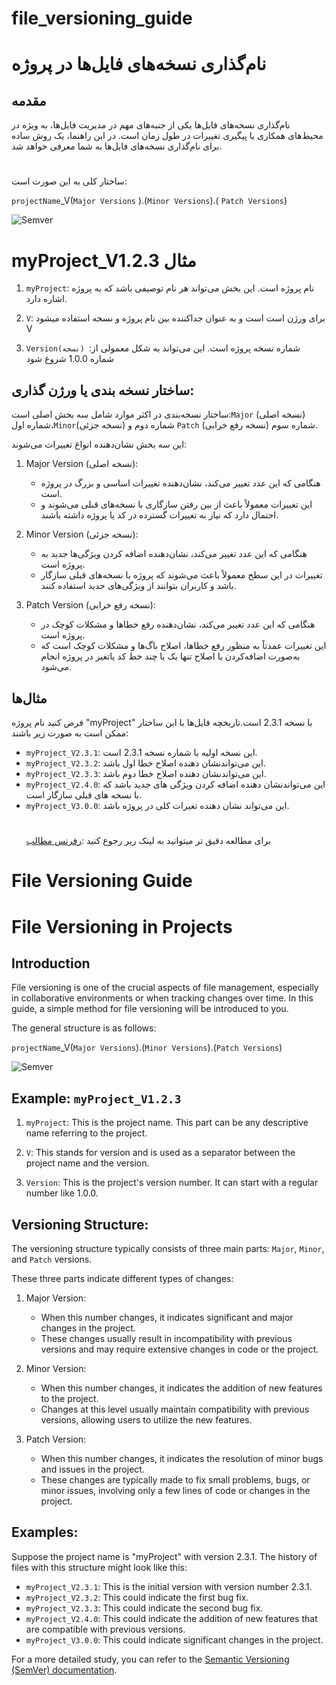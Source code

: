 # file_versioning_guide
# نام‌گذاری نسخه‌های فایل‌ها در پروژه

## مقدمه

نام‌گذاری نسخه‌های فایل‌ها یکی از جنبه‌های مهم در مدیریت فایل‌ها، به ویژه در محیط‌های همکاری یا پیگیری تغییرات در طول زمان است. در این راهنما، یک روش ساده برای نام‌گذاری نسخه‌های فایل‌ها به شما معرفی خواهد شد.
#   #
ساختار کلی به این صورت است:

`projectName`_V(`Major Versions` ).(`Minor Versions`).( `Patch Versions`)

![Semver](https://github.com/Mohamadkhosravi/file_versioning_guide/assets/94738811/e1bb260b-0f0c-40a5-9476-36950979490f)

#   #
#  myProject_V1.2.3  مثال

1. `myProject`: نام پروژه است. این بخش می‌تواند هر نام توصیفی باشد که به پروژه اشاره دارد.

2. `V`:  برای ورژن است است و به عنوان جدا‌کننده بین نام پروژه و نسخه استفاده میشود V

3. `Version(نسخه) `:شماره نسخه پروژه است. این می‌تواند به شکل معمولی از شماره‌  1.0.0 شروع شود 

## ساختار نسخه بندی یا ورژن گذاری:  

ساختار نسخه‌بندی در اکثر موارد شامل سه بخش اصلی است:`Major` (نسخه اصلی) شماره اول،` Minor `(نسخه جزئی) شماره دوم و `Patch` (نسخه رفع خرابی) شماره سوم.

این سه بخش نشان‌دهنده انواع تغییرات می‌شوند:

1. Major Version (نسخه اصلی):
   - هنگامی که این عدد تغییر می‌کند، نشان‌دهنده تغییرات اساسی و بزرگ در پروژه است.
   - این تغییرات معمولاً باعث از بین رفتن سازگاری با نسخه‌های قبلی می‌شوند و احتمال دارد که نیاز به تغییرات گسترده در کد یا پروژه  داشته باشند.

2. Minor Version (نسخه جزئی):
   - هنگامی که این عدد تغییر می‌کند، نشان‌دهنده اضافه کردن ویژگی‌ها جدید به پروژه است.
   - تغییرات در این سطح معمولاً باعث می‌شوند که پروژه با نسخه‌های قبلی سازگار باشد و کاربران بتوانند از ویژگی‌های جدید استفاده کنند.

3. Patch Version (نسخه رفع خرابی):
   - هنگامی که این عدد  تغییر می‌کند، نشان‌دهنده رفع خطاها و مشکلات کوچک در پروژه است.
   - این تغییرات عمدتاً به منظور رفع خطاها، اصلاح باگ‌ها و مشکلات کوچک است که به‌صورت اضافه‌کردن یا اصلاح تنها یک یا چند خط کد یاتغیر در پروژه انجام می‌شود.

## مثال‌ها

فرض کنید نام پروژه "myProject" با نسخه 2.3.1 است.تاریخچه فایل‌ها با این ساختار ممکن است به صورت زیر باشند:

- `myProject_V2.3.1`: این نسخه اولیه با شماره نسخه 2.3.1 است.
- `myProject_V2.3.2`: این می‌تواندنشان دهنده اصلاح خطا اول باشد.
- `myProject_V2.3.3`: این می‌تواندنشان دهنده اصلاح خطا دوم باشد.
- `myProject_V2.4.0`: این می‌تواندنشان دهنده اضافه کردن ویژگی های جدید باشد که با نسخه های قبلی سازگار است.
- `myProject_V3.0.0`: این می‌تواند نشان دهنده تغیرات کلی در پروژه باشد.
  #  #
  برای مطالعه دقیق تر میتوانید به لینک ریر رجوع کنید :[رفرنس مطالب](https://semver.org//)
  #  #





# File Versioning Guide
# File Versioning in Projects

## Introduction

File versioning is one of the crucial aspects of file management, especially in collaborative environments or when tracking changes over time. In this guide, a simple method for file versioning will be introduced to you.

The general structure is as follows:

`projectName`_V(`Major Versions`).(`Minor Versions`).(`Patch Versions`)

![Semver](https://github.com/Mohamadkhosravi/file_versioning_guide/assets/94738811/e1bb260b-0f0c-40a5-9476-36950979490f)

## Example: `myProject_V1.2.3`

1. `myProject`: This is the project name. This part can be any descriptive name referring to the project.

2. `V`: This stands for version and is used as a separator between the project name and the version.

3. `Version`: This is the project's version number. It can start with a regular number like 1.0.0.

## Versioning Structure:

The versioning structure typically consists of three main parts: `Major`, `Minor`, and `Patch` versions.

These three parts indicate different types of changes:

1. Major Version:
   - When this number changes, it indicates significant and major changes in the project.
   - These changes usually result in incompatibility with previous versions and may require extensive changes in code or the project.

2. Minor Version:
   - When this number changes, it indicates the addition of new features to the project.
   - Changes at this level usually maintain compatibility with previous versions, allowing users to utilize the new features.

3. Patch Version:
   - When this number changes, it indicates the resolution of minor bugs and issues in the project.
   - These changes are typically made to fix small problems, bugs, or minor issues, involving only a few lines of code or changes in the project.

## Examples:

Suppose the project name is "myProject" with version 2.3.1. The history of files with this structure might look like this:

- `myProject_V2.3.1`: This is the initial version with version number 2.3.1.
- `myProject_V2.3.2`: This could indicate the first bug fix.
- `myProject_V2.3.3`: This could indicate the second bug fix.
- `myProject_V2.4.0`: This could indicate the addition of new features that are compatible with previous versions.
- `myProject_V3.0.0`: This could indicate significant changes in the project.

For a more detailed study, you can refer to the [Semantic Versioning (SemVer) documentation](https://semver.org/).
